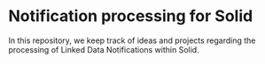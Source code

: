 # Notification processing for Solid
In this repository, we keep track of ideas and projects regarding the processing of Linked Data Notifications within Solid.
